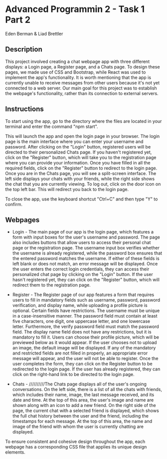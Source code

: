 # Advanced Programmin 2 - Task 1 Part 2
Eden Berman & Liad Brettler

## Description
This project involved creating a chat webpage app with three different displays: a Login page, a Register page, and a Chats page. To design these pages, we made use of CSS and Bootstrap, while React was used to implement the app's functionality.
It is worth mentioning that the app is currently unable to receive messages from other users because it's not yet connected to a web server. Our main goal for this project was to establish the webpage's functionality, rather than its connection to external servers.

## Instructions
To start using the app, go to the directory where the files are located in your terminal and enter the command "npm start".

This will launch the app and open the login page in your browser. The login page is the main interface where you can enter your username and password. After clicking on the "Login" button, registered users will be directed to their personalized Chats page. If you haven't registered yet, click on the "Register" button, which will take you to the registration page where you can provide your information. Once you have filled in all the required fields, click on the "Register" button to redirect to the login page.
Once you are in the Chats page, you will see a split-screen interface. The left side displays your chats with your friends, while the right side shows the chat that you are currently viewing. To log out, click on the door icon on the top left bar. This will redirect you back to the login page.

To close the app, use the keyboard shortcut "Ctrl+C" and then type "Y" to confirm.

## Webpages
* Login - The main page of our app is the login page, which features a form with input boxes for the user's username and password. The page also includes buttons that allow users to access their personal chat page or the registration page. The username input box verifies whether the username is already registered, while the password box ensures that the entered password matches the username. If either of these fields is left blank or does not match, an error message will be displayed. Once the user enters the correct login credentials, they can access their personalized chat page by clicking on the "Login" button. If the user hasn't registered yet, they can click on the "Register" button, which will redirect them to the registration page.

* Register - The Register page of our app features a form that requires users to fill in mandatory fields such as username, password, password verification, and display name, while uploading a profile picture is optional. Certain fields have restrictions. The username must be unique in a case-insensitive manner. The password field must contain at least five characters, one digit, one uppercase letter, and one lowercase letter. Furthermore, the verify password field must match the password field. The display name field does not have any restrictions, but it is mandatory to fill it. Users can choose their profile picture, which will be previewed below as it would appear. If the user chooses not to upload an image, the default image will be displayed.
If any of the mandatory and restricted fields are not filled in properly, an appropriate error message will appear, and the user will not be able to register. Once the user completes the form, they can click on the Register button to be redirected to the login page. If the user has already registered, they can click on the right-hand link to be directed to the login page.

* Chats - //////////The Chats page displays all of the user's ongoing conversations. On the left side, there is a list of all the chats with friends, which includes their name, image, the last message received, and its date and time. At the top of this area, the user's image and name are shown along with an icon to add a new friend. On the right side of the page, the current chat with a selected friend is displayed, which shows the full chat history between the user and the friend, including the timestamps for each message. At the top of this area, the name and image of the friend with whom the user is currently chatting are displayed.

To ensure consistent and cohesive design throughout the app, each webpage has a corresponding CSS file that applies its unique design elements.
